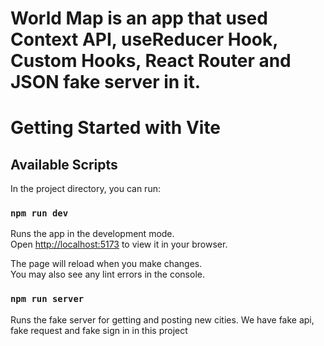 # World Map is an app that used Context API, useReducer Hook, Custom Hooks, React Router and JSON fake server in it.

# Getting Started with Vite

## Available Scripts

In the project directory, you can run:

### `npm run dev`

Runs the app in the development mode.\
Open [http://localhost:5173](http://localhost:5173) to view it in your browser.

The page will reload when you make changes.\
You may also see any lint errors in the console.

### `npm run server`

Runs the fake server for getting and posting new cities.
We have fake api, fake request and fake sign in in this project
